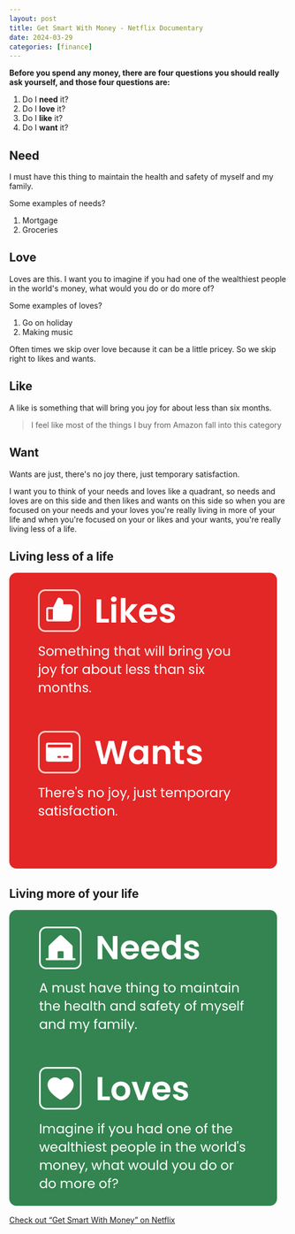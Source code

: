 ```yaml
---
layout: post
title: Get Smart With Money - Netflix Documentary
date: 2024-03-29
categories: [finance]
---
```


**Before you spend any money, there are four questions you should really ask yourself, and those four questions are:**

1. Do I **need** it?
2. Do I **love** it?
3. Do I **like** it?
4. Do I **want** it?

## Need

I must have this thing to maintain the health and safety of myself and my family.

Some examples of needs?
1. Mortgage
2. Groceries

## Love

Loves are this. I want you to imagine if you had one of the wealthiest people in the world's money, what would you do or do more of?

Some examples of loves?
1. Go on holiday
2. Making music

Often times we skip over love because it can be a little pricey. So we skip right to likes and wants. 

## Like

A like is something that will bring you joy for about less than six months.

> I feel like most of the things I buy from Amazon fall into this category

## Want

Wants are just, there's no joy there, just temporary satisfaction.

I want you to think of your needs and loves like a quadrant, so needs and loves are on this side and then likes and wants on this side so when you are focused on your needs and your loves you're really living in more of your life and when you're focused on your or likes and your wants, you're really living less of a life.

## Living less of a life

![Likes and Wants](/images/likes-wants.png)

## Living more of your life

![](/images/needs-loves.png)

[Check out “Get Smart With Money” on Netflix](https://www.netflix.com/us/title/81312877?s=i&trkid=260453186&vlang=en&clip=81616644)
